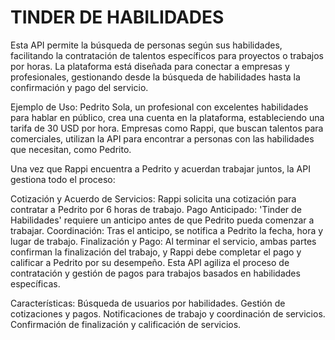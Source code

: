 # TINDER DE HABILIDADES #

Esta API permite la búsqueda de personas según sus habilidades, facilitando la contratación de talentos específicos para proyectos o trabajos por horas. La plataforma está diseñada para conectar a empresas y profesionales, gestionando desde la búsqueda de habilidades hasta la confirmación y pago del servicio.

Ejemplo de Uso:
Pedrito Sola, un profesional con excelentes habilidades para hablar en público, crea una cuenta en la plataforma, estableciendo una tarifa de 30 USD por hora. Empresas como Rappi, que buscan talentos para comerciales, utilizan la API para encontrar a personas con las habilidades que necesitan, como Pedrito.

Una vez que Rappi encuentra a Pedrito y acuerdan trabajar juntos, la API gestiona todo el proceso:

Cotización y Acuerdo de Servicios: Rappi solicita una cotización para contratar a Pedrito por 6 horas de trabajo.
Pago Anticipado: 'Tinder de Habilidades' requiere un anticipo antes de que Pedrito pueda comenzar a trabajar.
Coordinación: Tras el anticipo, se notifica a Pedrito la fecha, hora y lugar de trabajo.
Finalización y Pago: Al terminar el servicio, ambas partes confirman la finalización del trabajo, y Rappi debe completar el pago y calificar a Pedrito por su desempeño.
Esta API agiliza el proceso de contratación y gestión de pagos para trabajos basados en habilidades específicas.

Características:
Búsqueda de usuarios por habilidades.
Gestión de cotizaciones y pagos.
Notificaciones de trabajo y coordinación de servicios.
Confirmación de finalización y calificación de servicios.
